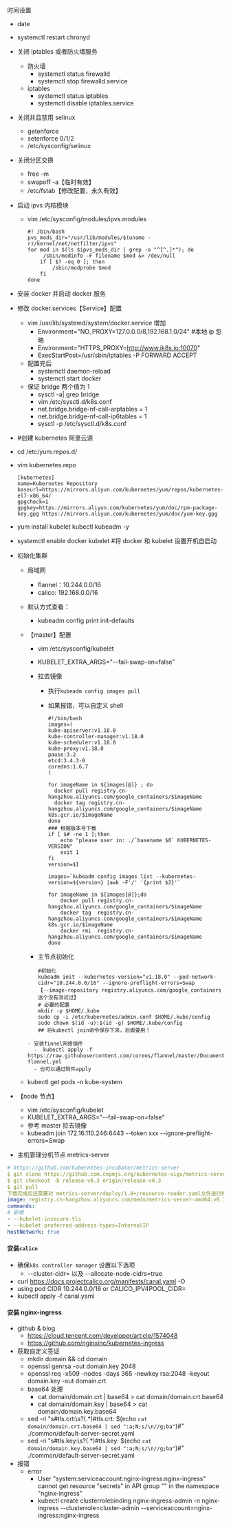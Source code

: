 时间设置

- date
- systemctl restart chronyd

- 关闭 iptables 或者防火墙服务

  - 防火墙
    - systemctl status firewalld
    - systemctl stop firewalld.service
  - iptables
    - systemctl status iptables
    - systemctl disable iptables.service

- 关闭并且禁用 selinux

  - getenforce
  - setenforce 0/1/2
  - /etc/sysconfig/selinux

- 关闭分区交换

  - free -m
  - swapoff -a【临时有效】
  - /etc/fstab【修改配置，永久有效】

- 启动 ipvs 内核模块

  - vim /etc/sysconfig/modules/ipvs.modules

    ```
    #! /bin/bash
    pvs_mods_dir="/usr/lib/modules/$(uname -r)/kernel/net/netfilter/ipvs"
    for mod in $(ls $ipvs_mods_dir | grep -o "^[^.]*"); do
         /sbin/modinfo -F filename $mod &> /dev/null
        if [ $? -eq 0 ]; then
            /sbin/modprobe $mod
        fi
    done
    ```

- 安装 docker 并启动 docker 服务

- 修改 docker.services【Service】配置

  - vim /usr/lib/systemd/system/docker.service 增加
    - Environment="NO_PROXY=127.0.0.0/8,192.168.1.0/24" #本地 ip 忽略
    - Environment="HTTPS_PROXY=http://www.ik8s.io:10070"
    - ExecStartPost=/usr/sbin/iptables -P FORWARD ACCEPT
  - 配置完后
    - systemctl daemon-reload
    - systemctl start docker
  - 保证 bridge 两个值为 1
    - sysctl -a| grep bridge
    - vim /etc/sysctl.d/k8s.conf
    - net.bridge.bridge-nf-call-arptables = 1
    - net.bridge.bridge-nf-call-ip6tables = 1
    - sysctl -p /etc/sysctl.d/k8s.conf

- \#创建 kubernetes 阿里云源

- cd /etc/yum.repos.d/

- vim kubernetes.repo

  ```
  [kubernetes]
  name=Kubernetes Repository
  baseurl=https://mirrors.aliyun.com/kubernetes/yum/repos/kubernetes-el7-x86_64/
  gpgcheck=1
  gpgkey=https://mirrors.aliyun.com/kubernetes/yum/doc/rpm-package-key.gpg https://mirrors.aliyun.com/kubernetes/yum/doc/yum-key.gpg
  ```

- yum install kubelet kubectl kubeadm -y

- systemctl enable docker kubelet #将 docker 和 kubelet 设置开机自启动

- 初始化集群

  - 局域网

    - flannel：10.244.0.0/16
    - calico: 192.168.0.0/16

  - 默认方式查看：

    - kubeadm config print init-defaults

  - 【master】配置

    - vim /etc/sysconfig/kubelet

    - KUBELET_EXTRA_ARGS="--fail-swap-on=false"

    - 拉去镜像

      - 执行`kubeadm config images pull`

      - 如果报错，可以自定义 shell

        ```shell
        #!/bin/bash
        images=(
        kube-apiserver:v1.18.0
        kube-controller-manager:v1.18.0
        kube-scheduler:v1.18.0
        kube-proxy:v1.18.0
        pause:3.2
        etcd:3.4.3-0
        coredns:1.6.7
        )

        for imageName in ${images[@]} ; do
          docker pull registry.cn-hangzhou.aliyuncs.com/google_containers/$imageName
          docker tag registry.cn-hangzhou.aliyuncs.com/google_containers/$imageName k8s.gcr.io/$imageName
        done
        ### 根据版本号下载
        if [ $# -ne 1 ];then
            echo "please user in: ./`basename $0` KUBERNETES-VERSION"
            exit 1
        fi
        version=$1

        images=`kubeadm config images list --kubernetes-version=${version} |awk -F'/' '{print $2}'`

        for imageName in ${images[@]};do
            docker pull registry.cn-hangzhou.aliyuncs.com/google_containers/$imageName
            docker tag  registry.cn-hangzhou.aliyuncs.com/google_containers/$imageName k8s.gcr.io/$imageName
            docker rmi  registry.cn-hangzhou.aliyuncs.com/google_containers/$imageName
        done
        ```

    - 主节点初始化

      ```
      #初始化
      kubeadm init --kubernetes-version="v1.18.0" --pod-network-cidr="10.244.0.0/16" --ignore-preflight-errors=Swap
      【--image-repository registry.aliyuncs.com/google_containers 这个没有测试过】
      # 必要的配置
      mkdir -p $HOME/.kube
      sudo cp -i /etc/kubernetes/admin.conf $HOME/.kube/config
      sudo chown $(id -u):$(id -g) $HOME/.kube/config
      ## 将kubectl join命令保存下来，后面要用！
      ```

    ```
    - 安装finnel网络插件
      -  kubectl apply -f https://raw.githubusercontent.com/coreos/flannel/master/Documentation/kube-flannel.yml
      - 也可以通过附件apply
    ```

  - kubectl get pods -n kube-system

- 【node 节点】

  - vim /etc/sysconfig/kubelet
  - KUBELET_EXTRA_ARGS="--fail-swap-on=false"
  - 参考 master 拉去镜像
  - kubeadm join 172.16.110.246:6443 --token xxx --ignore-preflight-errors=Swap

- 主机管理分机节点 metrics-server

```yaml
# https://github.com/kubernetes-incubator/metrics-server
$ git clone https://github.com.cnpmjs.org/kubernetes-sigs/metrics-server.git
$ git checkout -b release-v0.3 origin/release-v0.3
$ git pull
下载完成后还需要对 metrics-server/deploy/1.8+/resource-reader.yaml文件进行修改
image: registry.cn-hangzhou.aliyuncs.com/medo/metrics-server-amd64:v0.3.6
commands:
# 新增
- --kubelet-insecure-tls
- --kubelet-preferred-address-types=InternalIP
hostNetwork: true
```

#### 安装`calico`

- 确保`k8s controller manager` 设置以下选项
  - --cluster-cidr=<your-pod-cidr> 以及 --allocate-node-cidrs=true
- curl https://docs.projectcalico.org/manifests/canal.yaml -O
- using pod CIDR 10.244.0.0/16 or CALICO_IPV4POOL_CIDR=<your-pod-cidr>
- kubectl apply -f canal.yaml

#### 安装 nginx-ingress

- github & blog
  - https://cloud.tencent.com/developer/article/1574048
  - https://github.com/nginxinc/kubernetes-ingress
- 获取自定义签证
  - mkdir domain && cd domain
  - openssl genrsa -out domain.key 2048
  - openssl req -x509 -nodes -days 365 -newkey rsa:2048 -keyout domain.key -out domain.crt
  - base64 处理
    - cat domain/domain.crt | base64 > cat domain/domain.crt.base64
    - cat domain/domain.key | base64 > cat domain/domain.key.base64
  - sed -ri "s#tls.crt:\s?(.\*)#tls\.crt: \$(echo `cat domain/domain.crt.base64 | sed ":a;N;s/\n//g;ba"`)#" ./common/default-server-secret.yaml
  - sed -ri "s#tls.key:\s?(.\*)#tls\.key: \$(echo `cat domain/domain.key.base64 | sed ":a;N;s/\n//g;ba"`)#" ./common/default-server-secret.yaml
- 报错
  - error
    - User "system:serviceaccount:nginx-ingress:nginx-ingress" cannot get resource "secrets" in API group "" in the namespace "nginx-ingress"
    - kubectl create clusterrolebinding nginx-ingress-admin -n nginx-ingress --clusterrole=cluster-admin --serviceaccount=nginx-ingress:nginx-ingress
